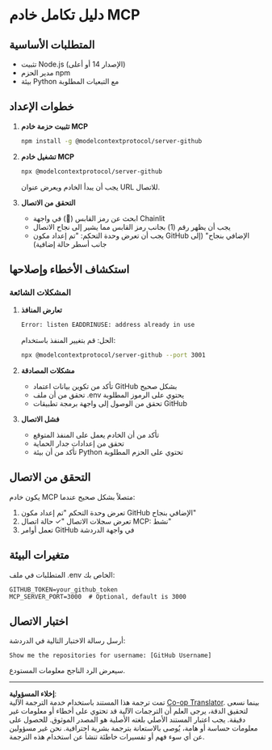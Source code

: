 <!--
CO_OP_TRANSLATOR_METADATA:
{
  "original_hash": "c4be907703b836d1a1c360db20da4de9",
  "translation_date": "2025-08-29T11:05:08+00:00",
  "source_file": "11-agentic-protocols/code_samples/github-mcp/MCP_SETUP.md",
  "language_code": "ar"
}
-->
# دليل تكامل خادم MCP

## المتطلبات الأساسية
- تثبيت Node.js (الإصدار 14 أو أعلى)
- مدير الحزم npm
- بيئة Python مع التبعيات المطلوبة

## خطوات الإعداد

1. **تثبيت حزمة خادم MCP**  
   ```bash
   npm install -g @modelcontextprotocol/server-github
   ```

2. **تشغيل خادم MCP**  
   ```bash
   npx @modelcontextprotocol/server-github
   ```  
   يجب أن يبدأ الخادم ويعرض عنوان URL للاتصال.

3. **التحقق من الاتصال**  
   - ابحث عن رمز القابس (🔌) في واجهة Chainlit  
   - يجب أن يظهر رقم (1) بجانب رمز القابس مما يشير إلى نجاح الاتصال  
   - يجب أن تعرض وحدة التحكم: "تم إعداد مكون GitHub الإضافي بنجاح" (إلى جانب أسطر حالة إضافية)

## استكشاف الأخطاء وإصلاحها

### المشكلات الشائعة

1. **تعارض المنافذ**  
   ```bash
   Error: listen EADDRINUSE: address already in use
   ```  
   الحل: قم بتغيير المنفذ باستخدام:  
   ```bash
   npx @modelcontextprotocol/server-github --port 3001
   ```

2. **مشكلات المصادقة**  
   - تأكد من تكوين بيانات اعتماد GitHub بشكل صحيح  
   - تحقق من أن ملف .env يحتوي على الرموز المطلوبة  
   - تحقق من الوصول إلى واجهة برمجة تطبيقات GitHub  

3. **فشل الاتصال**  
   - تأكد من أن الخادم يعمل على المنفذ المتوقع  
   - تحقق من إعدادات جدار الحماية  
   - تأكد من أن بيئة Python تحتوي على الحزم المطلوبة  

## التحقق من الاتصال

يكون خادم MCP متصلاً بشكل صحيح عندما:  
1. تعرض وحدة التحكم "تم إعداد مكون GitHub الإضافي بنجاح"  
2. تعرض سجلات الاتصال "✓ حالة اتصال MCP: نشط"  
3. تعمل أوامر GitHub في واجهة الدردشة  

## متغيرات البيئة

المتطلبات في ملف .env الخاص بك:  
```
GITHUB_TOKEN=your_github_token
MCP_SERVER_PORT=3000  # Optional, default is 3000
```

## اختبار الاتصال

أرسل رسالة الاختبار التالية في الدردشة:  
```
Show me the repositories for username: [GitHub Username]
```  
سيعرض الرد الناجح معلومات المستودع.  

---

**إخلاء المسؤولية**:  
تمت ترجمة هذا المستند باستخدام خدمة الترجمة الآلية [Co-op Translator](https://github.com/Azure/co-op-translator). بينما نسعى لتحقيق الدقة، يرجى العلم أن الترجمات الآلية قد تحتوي على أخطاء أو معلومات غير دقيقة. يجب اعتبار المستند الأصلي بلغته الأصلية هو المصدر الموثوق. للحصول على معلومات حساسة أو هامة، يُوصى بالاستعانة بترجمة بشرية احترافية. نحن غير مسؤولين عن أي سوء فهم أو تفسيرات خاطئة تنشأ عن استخدام هذه الترجمة.
